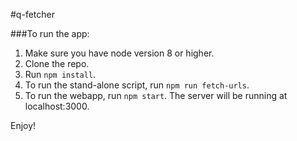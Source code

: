 #q-fetcher

###To run the app:
1. Make sure you have node version 8 or higher.
2. Clone the repo.
3. Run `npm install`.
4. To run the stand-alone script, run `npm run fetch-urls`.
5. To run the webapp, run `npm start`. The server will be running at localhost:3000.

Enjoy!
